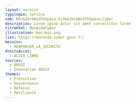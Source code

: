 ```yaml
---
layout: service
typologie: service
nom: Mon&ZeroWidthSpace;Aide&ZeroWidthSpace;Cyber
description: Lorem ipsum dolor sit amet consectitur lorem
titreHtml: MonAideCyber
illustration: mac/mac.png
lien: https://monaide.cyber.gouv.fr/
besoins:
  - RENFORCER_LA_SECURITE
droitsAcces:
  - ACCES_LIBRE
sources:
  - ANSSI
  - Innovation ANSSI
themes:
  - Protection
  - Gouvernance
  - Défense
  - Résilience
---
```


